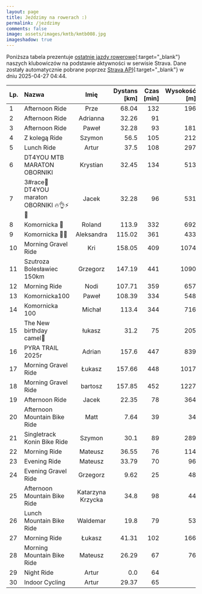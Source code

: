 ```yaml
---
layout: page
title: Jeździmy na rowerach :)
permalink: /jezdzimy
comments: false
image: assets/images/kmtb/kmtb008.jpg
imageshadow: true
---
```


Poniższa tabela prezentuje [ostatnie jazdy rowerowe](https://www.strava.com/clubs/336381){:target="_blank"} naszych klubowiczów na podstawie aktywności w serwisie Strava. Dane zostały automatycznie pobrane poprzez [Strava API](https://developers.strava.com/docs/reference/#api-Clubs-getClubActivitiesById){:target="_blank"} w dniu 2025-04-27 04:44.

Lp. | Nazwa | Imię | Dystans [km] | Czas [min] | Wysokość [m]
:--- | :--- | :---: | ---: | ---: | ---:
1|Afternoon Ride|Prze|68.04|132|196
2|Afternoon Ride|Adrianna|32.26|91|
3|Afternoon Ride|Paweł|32.28|93|181
4|Z kolegą Ride|Szymon|56.5|105|212
5|Lunch Ride|Artur|37.5|108|297
6|DT4YOU MTB MARATON OBORNIKI|Krystian|32.45|134|513
7|3#race🏁 DT4YOU maraton OBORNIKI 🔥👌⚡️🦵|Jacek|32.28|96|531
8|Komornicka 💯|Roland|113.9|332|692
9|Komornicka 💯💥|Aleksandra|115.02|361|433
10|Morning Gravel Ride|Kri|158.05|409|1074
11|Szutroza Bolesławiec 150km|Grzegorz|147.19|441|1090
12|Morning Ride|Nodi|107.71|359|657
13|Komornicka100|Paweł|108.39|334|548
14|Komornicka 100|Michał|113.4|344|716
15|The New birthday camel💯|łukasz|31.2|75|205
16|PYRA TRAIL 2025r|Adrian|157.6|447|839
17|Morning Gravel Ride|Łukasz|157.66|448|1017
18|Morning Gravel Ride|bartosz|157.85|452|1227
19|Afternoon Ride|Jacek|22.35|78|364
20|Afternoon Mountain Bike Ride|Matt|7.64|39|34
21|Singletrack Konin Bike Ride|Szymon|30.1|89|289
22|Morning Ride|Mateusz|36.55|76|114
23|Evening Ride|Mateusz|33.79|70|96
24|Evening Gravel Ride|Grzegorz|9.62|25|48
25|Afternoon Mountain Bike Ride|Katarzyna Krzycka|34.8|98|44
26|Lunch Mountain Bike Ride|Waldemar|19.8|79|53
27|Morning Ride|Łukasz|41.31|102|166
28|Morning Mountain Bike Ride|Mateusz|26.29|67|76
29|Night Ride|Artur|0.0|64|
30|Indoor Cycling|Artur|29.37|65|
